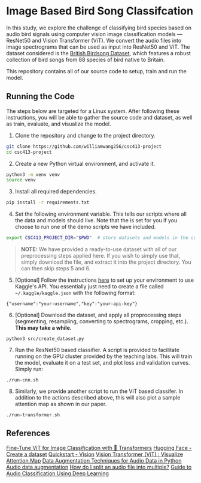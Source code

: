 # Image Based Bird Song Classifcation

In this study, we explore the challenge of classifying bird species based on audio bird signals using computer vision image classification models — ResNet50 and Vision Transformer (ViT). We convert the audio files into image spectrograms that can be used as input into ResNet50 and ViT. The dataset considered is the [British Birdsong Dataset](https://www.kaggle.com/datasets/rtatman/british-birdsong-dataset), which features a robust collection of bird songs from 88 species of bird native to Britain.

This repository contains all of our source code to setup, train and run the model.

## Running the Code

The steps below are targeted for a Linux system. After following these instructions, you will be able to gather the source code and dataset, as well as train, evaluate, and visualize the model.

1. Clone the repository and change to the project directory.
   
```bash
git clone https://github.com/williamwang256/csc413-project
cd csc413-project
```
2. Create a new Python virtual environment, and activate it.
```bash
python3 -m venv venv
source venv
```
3. Install all required dependencies.
```bash
pip install -r requirements.txt
```
4. Set the following environment variable. This tells our scripts where all the data and models should live. Note that the is set for you if you choose to run one of the demo scripts we have included.
```bash
export CSC413_PROJECT_DIR="$PWD"  # store datasets and models in the current working directory
```
> **NOTE:** We have provided a ready-to-use dataset with all of our preprocessing steps applied here. If you wish to simply use that, simply download the file, and extract it into the project directory. You can then skip steps 5 and 6.

5. [Optional] Follow the instructions [here](https://www.kaggle.com/docs/api) to set up your environment to use Kaggle's API. You essentially just need to create a file called `~/.kaggle/kaggle.json` with the following format:
```
{"username":"your-username","key":"your-api-key"}
```
6. [Optional] Download the dataset, and apply all proprocessing steps (segmenting, resampling, converting to spectrograms, cropping, etc.). **This may take a while.**
```
python3 src/create_dataset.py
```
7. Run the ResNet50 based classifier. A script is provided to facilitate running on the GPU cluster provided by the teaching labs. This will train the model, evaluate it on a test set, and plot loss and validation curves. Simply run:
```
./run-cnn.sh
```
8. Similarly, we provide another script to run the ViT based classifer. In addition to the actions described above, this will also plot a sample attention map as shown in our paper.
```
./run-transformer.sh
```

## References

[Fine-Tune ViT for Image Classification with 🤗 Transformers](https://huggingface.co/blog/fine-tune-vit)
[Hugging Face - Create a dataset](https://huggingface.co/docs/datasets/en/create_dataset)
[Quickstart - Vision](https://huggingface.co/docs/datasets/en/quickstart#vision)
[Vision Transformer (ViT) : Visualize Attention Map](https://www.kaggle.com/code/piantic/vision-transformer-vit-visualize-attention-map)
[Data Augmentation Techniques for Audio Data in Python](https://towardsdatascience.com/data-augmentation-techniques-for-audio-data-in-python-15505483c63c)
[Audio data augmentation](https://www.kaggle.com/code/CVxTz/audio-data-augmentation/notebook)
[How do I split an audio file into multiple?](https://unix.stackexchange.com/a/283547)
[Guide to Audio Classification Using Deep Learning](https://www.analyticsvidhya.com/blog/2022/04/guide-to-audio-classification-using-deep-learning/)





